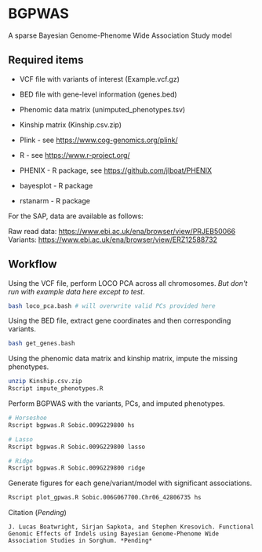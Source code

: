 # BGPWAS
A sparse Bayesian Genome-Phenome Wide Association Study model

## Required items
 * VCF file with variants of interest (Example.vcf.gz)
 * BED file with gene-level information (genes.bed)
 * Phenomic data matrix (unimputed\_phenotypes.tsv)
 * Kinship matrix (Kinship.csv.zip)

 * Plink - see <https://www.cog-genomics.org/plink/>
 * R - see  <https://www.r-project.org/>
 * PHENIX - R package, see <https://github.com/jlboat/PHENIX>
 * bayesplot - R package
 * rstanarm - R package

For the SAP, data are available as follows:  

Raw read data: <https://www.ebi.ac.uk/ena/browser/view/PRJEB50066>
Variants: <https://www.ebi.ac.uk/ena/browser/view/ERZ12588732>

## Workflow
Using the VCF file, perform LOCO PCA across all chromosomes. *But don't run with example data here except to test*.

```bash
bash loco_pca.bash # will overwrite valid PCs provided here
```

Using the BED file, extract gene coordinates and then corresponding variants.

```bash
bash get_genes.bash
```

Using the phenomic data matrix and kinship matrix, impute the missing phenotypes.

```bash
unzip Kinship.csv.zip
Rscript impute_phenotypes.R
```

Perform BGPWAS with the variants, PCs, and imputed phenotypes.
```bash
# Horseshoe
Rscript bgpwas.R Sobic.009G229800 hs

# Lasso
Rscript bgpwas.R Sobic.009G229800 lasso

# Ridge
Rscript bgpwas.R Sobic.009G229800 ridge
```

Generate figures for each gene/variant/model with significant associations.
```bash
Rscript plot_gpwas.R Sobic.006G067700.Chr06_42806735 hs
```

Citation (*Pending*)
```
J. Lucas Boatwright, Sirjan Sapkota, and Stephen Kresovich. Functional Genomic Effects of Indels using Bayesian Genome-Phenome Wide Association Studies in Sorghum. *Pending*
```
